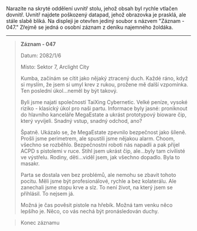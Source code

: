 Narazíte na skryté oddělení uvnitř stolu, jehož obsah byl rychle vtlačen dovnitř. Uvnitř najdete poškozený datapad, jehož obrazovka je prasklá, ale stále slabě bliká. Na displeji je otevřen jediný soubor s názvem "Záznam - 047." Zřejmě se jedná o osobní záznam z deníku najemného žoldáka.

---

> **Záznam - 047**
>
> Datum: 2082/1/6
>
> Místo: Sektor 7, Arclight City
>
> Kumba, začínám se cítit jako nějaký ztracený duch. Každé ráno, když si myslím, že jsem si umyl krev z rukou, prožene mě další vzpomínka. Ten poslední úkol...neměl by být takový.
>
> Byli jsme najati společností TaiXing Cybernetic. Velké peníze, vysoké riziko - klasický úkol pro naši partu. Informace byly jasné: proniknout do hlavního kanceláře MegaEstate a ukrást prototypový bioware čip, který vyvíjeli. Snadný vstup, snadný odchod, ano?
>
> Špatně. Ukázalo se, že MegaEstate zpevnilo bezpečnost jako šíleně. Prošli jsme perimetrem, ale spustili jsme nějakou alarm. Choom, všechno se rozběhlo. Bezpečnostní roboti nás napadli a pak přijel ACPD s pistolemi v ruce. Stihl jsem ukrást čip, ale...byly tam civilisté ve výstřelu. Rodiny, děti...viděl jsem, jak všechno dopadlo. Byla to masakr.
>
> Parta se dostala ven bez problémů, ale nemohu se zbavit tohoto pocitu. Měli jsme být profesionálové, rychle a bez kolaterálu. Ale zanechali jsme stopu krve a slz. To není život, na který jsem se přihlásil. To nejsem já.
>
> Možná je čas pověsit pistole na hřebík. Možná tam venku něco lepšího je. Něco, co vás nechá být pronásledován duchy.

> Konec záznamu
